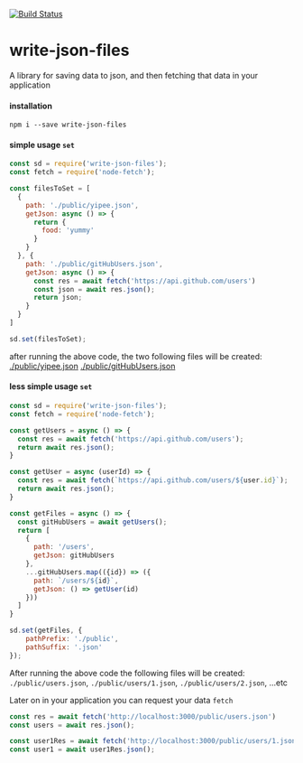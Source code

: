 [![Build Status](https://travis-ci.org/jeffreyyoung/write-json-files.svg?branch=master)](https://travis-ci.org/jeffreyyoung/write-json-files)
# write-json-files

A library for saving data to json, and then fetching that data in your application

#### installation

`npm i --save write-json-files`

#### simple usage `set`
```javascript
const sd = require('write-json-files');
const fetch = require('node-fetch');

const filesToSet = [
  {
    path: './public/yipee.json',
    getJson: async () => {
      return {
        food: 'yummy'
      }
    }
  }, {
    path: './public/gitHubUsers.json',
    getJson: async () => {
      const res = await fetch('https://api.github.com/users')
      const json = await res.json();
      return json;
    }
  }
]

sd.set(filesToSet);
```

after running the above code, the two following files will be created:
[./public/yipee.json](https://github.com/jeffreyyoung/write-json-files/blob/master/examples/simple/public/yipee.json)
[./public/gitHubUsers.json](https://github.com/jeffreyyoung/write-json-files/blob/master/examples/simple/public/gitHubUsers.json)

#### less simple usage `set`
```javascript
const sd = require('write-json-files');
const fetch = require('node-fetch');

const getUsers = async () => {
  const res = await fetch('https://api.github.com/users');
  return await res.json();
}

const getUser = async (userId) => {
  const res = await fetch(`https://api.github.com/users/${user.id}`);
  return await res.json();
}

const getFiles = async () => {
  const gitHubUsers = await getUsers();
  return [
    {
      path: '/users',
      getJson: gitHubUsers
    },
    ...gitHubUsers.map(({id}) => ({
      path: `/users/${id}`,
      getJson: () => getUser(id)
    }))
  ]
}

sd.set(getFiles, {
	pathPrefix: './public',
	pathSuffix: '.json'
});
```
After running the above code the following files will be created:
`./public/users.json`, `./public/users/1.json`, `./public/users/2.json`, ...etc

Later on in your application you can request your data `fetch`
```javascript
const res = await fetch('http://localhost:3000/public/users.json')
const users = await res.json();

const user1Res = await fetch('http://localhost:3000/public/users/1.json')
const user1 = await user1Res.json();
```
